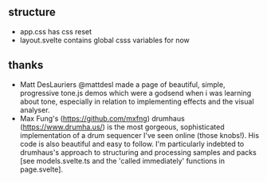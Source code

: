 ## structure

- app.css has css reset
- layout.svelte contains global csss variables for now

## thanks

- Matt DesLauriers @mattdesl made a page of beautiful, simple, progressive tone.js demos which were a godsend when i was learning about tone, especially in relation to implementing effects and the visual analyser.
- Max Fung's (https://github.com/mxfng) drumhaus (https://www.drumha.us/) is the most gorgeous, sophisticated implementation of a drum sequencer I've seen online (those knobs!). His code is also beautiful and easy to follow. I'm particularly indebted to drumhaus's approach to structuring and processing samples and packs [see models.svelte.ts and the 'called immediately' functions in page.svelte].
